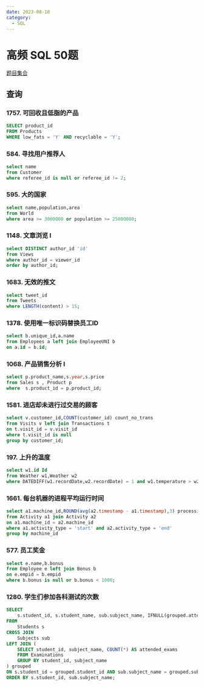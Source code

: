 ```yaml
---
date: 2023-08-10
category: 
  - SQL
---
```


# 高频 SQL 50题

[题目集合](https://leetcode.cn/studyplan/sql-free-50/)

## 查询

### 1757. 可回收且低脂的产品

<Badge text="简单" type="tip" vertical="middle" />

```sql
SELECT product_id
FROM Products
WHERE low_fats = 'Y' AND recyclable = 'Y';
```

### 584. 寻找用户推荐人

<Badge text="简单" type="tip" vertical="middle" />

```sql
select name 
from Customer 
where referee_id is null or referee_id != 2;
```

### 595. 大的国家

<Badge text="简单" type="tip" vertical="middle" />

```sql
select name,population,area 
from World 
where area >= 3000000 or population >= 25000000;
```

### 1148. 文章浏览 I

<Badge text="简单" type="tip" vertical="middle" />

```sql
select DISTINCT author_id 'id' 
from Views 
where author_id = viewer_id 
order by author_id;
```

### 1683. 无效的推文


<Badge text="简单" type="tip" vertical="middle" />

```sql
select tweet_id 
from Tweets 
where LENGTH(content) > 15;
```

### 1378. 使用唯一标识码替换员工ID


<Badge text="简单" type="tip" vertical="middle" />

```sql
select b.unique_id,a.name 
from Employees a left join EmployeeUNI b 
on a.id = b.id;
```

### 1068. 产品销售分析 I
<Badge text="简单" type="tip" vertical="middle" />

```sql
select p.product_name,s.year,s.price 
from Sales s , Product p
where  s.product_id = p.product_id;
```

### 1581. 进店却未进行过交易的顾客

<Badge text="简单" type="tip" vertical="middle" />

```sql
select v.customer_id,COUNT(customer_id) count_no_trans
from Visits v left join Transactions t
on t.visit_id = v.visit_id
where t.visit_id is null
group by customer_id;
```

### 197. 上升的温度

<Badge text="简单" type="tip" vertical="middle" />

```sql
select w1.id Id
from Weather w1,Weather w2
where DATEDIFF(w1.recordDate,w2.recordDate) = 1 and w1.temperature > w2.temperature;
```

### 1661. 每台机器的进程平均运行时间

<Badge text="简单" type="tip" vertical="middle" />

```sql
select a1.machine_id,ROUND(avg(a2.timestamp - a1.timestamp),3) processing_time
from Activity a1 join Activity a2
on a1.machine_id = a2.machine_id
where a1.activity_type = 'start' and a2.activity_type = 'end'
group by machine_id
```

### 577. 员工奖金

<Badge text="简单" type="tip" vertical="middle" />

```sql
select e.name,b.bonus
from Employee e left join Bonus b
on e.empid = b.empid
where b.bonus is null or b.bonus < 1000;
```

### 1280. 学生们参加各科测试的次数
```sql
SELECT 
    s.student_id, s.student_name, sub.subject_name, IFNULL(grouped.attended_exams, 0) AS attended_exams
FROM 
    Students s
CROSS JOIN 
    Subjects sub
LEFT JOIN (
    SELECT student_id, subject_name, COUNT(*) AS attended_exams
    FROM Examinations
    GROUP BY student_id, subject_name
) grouped 
ON s.student_id = grouped.student_id AND sub.subject_name = grouped.subject_name
ORDER BY s.student_id, sub.subject_name;
```
